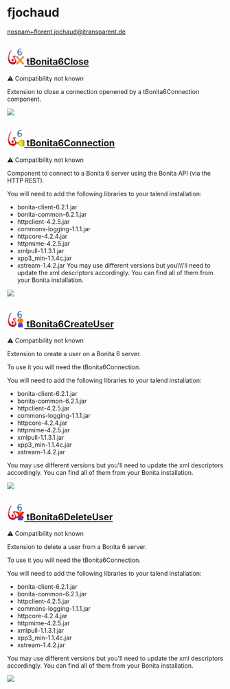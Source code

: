 # fjochaud
  <nospam+florent.jochaud@itransparent.de>

## <a href='./components/tBonita6Close/readme.md'><img src='./components/tBonita6Close/logo.jpg' width='40' height='40'> tBonita6Close</a>
 :warning: Compatibility not known

Extension to close a connection openened by a tBonita6Connection component.




<img src='./components/tBonita6Close/sample.jpg'>

## <a href='./components/tBonita6Connection/readme.md'><img src='./components/tBonita6Connection/logo.jpg' width='40' height='40'> tBonita6Connection</a>
 :warning: Compatibility not known

Component to connect to a Bonita 6 server using the Bonita API (via the HTTP REST).

You will need to add the following libraries to your talend installation:
* bonita-client-6.2.1.jar
* bonita-common-6.2.1.jar
* httpclient-4.2.5.jar
* commons-logging-1.1.1.jar
* httpcore-4.2.4.jar
* httpmime-4.2.5.jar
* xmlpull-1.1.3.1.jar
* xpp3_min-1.1.4c.jar
* xstream-1.4.2.jar
You may use different versions but you\\\\\\'ll need to update the xml descriptors accordingly. You can find all of them from your Bonita installation.



<img src='./components/tBonita6Connection/sample.jpg'>

## <a href='./components/tBonita6CreateUser/readme.md'><img src='./components/tBonita6CreateUser/logo.jpg' width='40' height='40'> tBonita6CreateUser</a>
 :warning: Compatibility not known

Extension to create a user on a Bonita 6 server.

To use it you will need the tBonita6Connection.

You will need to add the following libraries to your talend installation:

* bonita-client-6.2.1.jar
* bonita-common-6.2.1.jar
* httpclient-4.2.5.jar
* commons-logging-1.1.1.jar
* httpcore-4.2.4.jar
* httpmime-4.2.5.jar
* xmlpull-1.1.3.1.jar
* xpp3_min-1.1.4c.jar
* xstream-1.4.2.jar

You may use different versions but you'll need to update the xml descriptors accordingly. You can find all of them from your Bonita installation.



<img src='./components/tBonita6CreateUser/sample.jpg'>

## <a href='./components/tBonita6DeleteUser/readme.md'><img src='./components/tBonita6DeleteUser/logo.jpg' width='40' height='40'> tBonita6DeleteUser</a>
 :warning: Compatibility not known

Extension to delete a user from a Bonita 6 server.

To use it you will need the tBonita6Connection.

You will need to add the following libraries to your talend installation:

* bonita-client-6.2.1.jar
* bonita-common-6.2.1.jar
* httpclient-4.2.5.jar
* commons-logging-1.1.1.jar
* httpcore-4.2.4.jar
* httpmime-4.2.5.jar
* xmlpull-1.1.3.1.jar
* xpp3_min-1.1.4c.jar
* xstream-1.4.2.jar

You may use different versions but you'll need to update the xml descriptors accordingly. You can find all of them from your Bonita installation.



<img src='./components/tBonita6DeleteUser/sample.jpg'>
